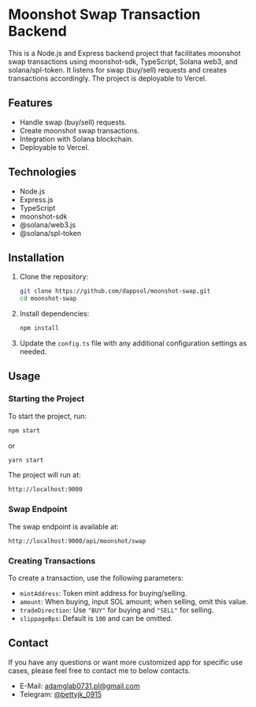 # Moonshot Swap Transaction Backend

This is a Node.js and Express backend project that facilitates moonshot swap transactions using moonshot-sdk, TypeScript, Solana web3, and solana/spl-token. It listens for swap (buy/sell) requests and creates transactions accordingly. The project is deployable to Vercel.

## Features
- Handle swap (buy/sell) requests.
- Create moonshot swap transactions.
- Integration with Solana blockchain.
- Deployable to Vercel.

## Technologies
- Node.js
- Express.js
- TypeScript
- moonshot-sdk
- @solana/web3.js
- @solana/spl-token

## Installation
1. Clone the repository:
   ```bash
   git clone https://github.com/dappsol/moonshot-swap.git
   cd moonshot-swap
   ```

2. Install dependencies:
   ```bash
   npm install
   ```

3. Update the `config.ts` file with any additional configuration settings as needed.

## Usage
### Starting the Project
To start the project, run:
```bash
npm start
```
or
```bash
yarn start
```

The project will run at:
```
http://localhost:9000
```

### Swap Endpoint
The swap endpoint is available at:
```
http://localhost:9000/api/moonshot/swap
```

### Creating Transactions
To create a transaction, use the following parameters:

- `mintAddress`: Token mint address for buying/selling.
- `amount`: When buying, input SOL amount; when selling, omit this value.
- `tradeDirection`: Use `"BUY"` for buying and `"SELL"` for selling.
- `slippageBps`: Default is `100` and can be omitted.

## Contact
If you have any questions or want more customized app for specific use cases, please feel free to contact me to below contacts.

- E-Mail: adamglab0731.pl@gmail.com
- Telegram: [@bettyjk_0915](https://t.me/bettyjk_0915)

